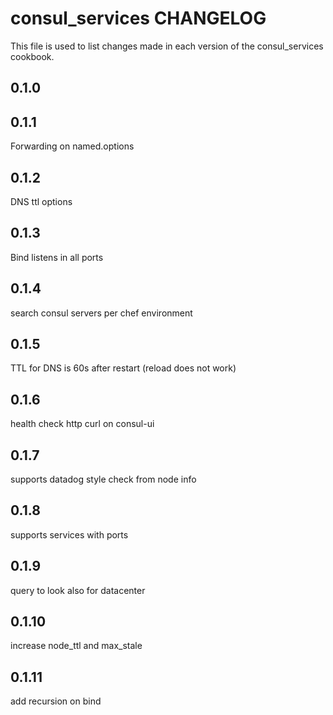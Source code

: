 consul_services CHANGELOG
=======================

This file is used to list changes made in each version of the consul_services cookbook.

0.1.0
-----

0.1.1
-----
Forwarding on named.options

0.1.2
-----
DNS ttl options

0.1.3
-----
Bind listens in all ports

0.1.4
-----
search consul servers per chef environment

0.1.5
-----
TTL for DNS is 60s after restart (reload does not work)

0.1.6
----
health check http curl on consul-ui

0.1.7
----
supports datadog style check from node info

0.1.8
----
supports services with ports

0.1.9
-----
query to look also for datacenter

0.1.10
-----
increase node_ttl and max_stale

0.1.11
-----
add recursion on bind